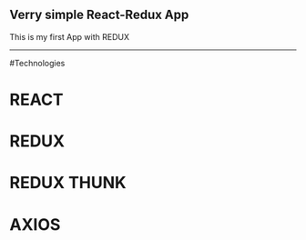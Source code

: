 

## Verry simple React-Redux App

This is my first App with REDUX

__________________________________________________________________________________________________________________________________________________________________________________________________________________________________________________________________________________

#Technologies
# REACT
# REDUX
# REDUX THUNK
# AXIOS
